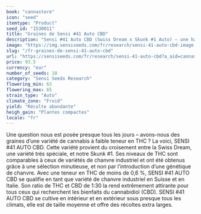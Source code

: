 ```yaml
---
book: "cannastore"
icon: "seed"
itemtype: "Product"
seed_id: "1530011"
title: "Graines de Sensi #41 Auto CBD"
description: "Sensi #41 Auto CBD (Swiss Dream x Skunk #1 Auto) – une haute teneur en CBD guarantie tout en conservant la vigueur et la saveur Skunk. Achetez vos graines ici."
image: "https://img.sensiseeds.com/fr/research/sensi-41-auto-cbd-image.png"
slug: "/fr-graines-de-sensi-41-auto-cbd"
url: "https://sensiseeds.com/fr/research/sensi-41-auto-cbd?a_aid=cannastore"
price: 93.5
currency: "eur"
number_of_seeds: 10
category: "Sensi Seeds Research"
flowering_min: 63
flowering_max: 65
strain_type: "Auto"
climate_zone: "Froid"
yield: "Récolte abondante"
heigh_gain: "Plantes compactes"
locale: "fr"
---
```

Une question nous est posée presque tous les jours – avons-nous des graines d’une variété de cannabis à faible teneur en THC ? La voici, SENSI #41 AUTO CBD. Cette variété provient du croisement entre la Swiss Dream, une variété très spéciale, et notre Skunk #1. Ses niveaux de THC sont comparables à ceux de variétés de chanvre industriel et ont été obtenus grâce à une sélection minutieuse, et non par l’introduction d’une génétique de chanvre. Avec une teneur en THC de moins de 0,6 %, SENSI #41 AUTO CBD se qualifie en tant que variété de chanvre industriel en Suisse et en Italie. Son ratio de THC et CBD de 1:30 la rend extrêmement attirante pour tous ceux qui recherchent les bienfaits du cannabidiol (CBD). SENSI #41 AUTO CBD se cultive en intérieur et en extérieur sous presque tous les climats, elle est de taille moyenne et offre des récoltes extra larges.
